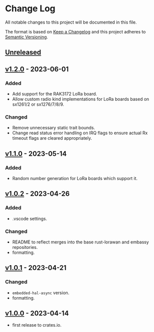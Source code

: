 # Change Log

All notable changes to this project will be documented in this file.

The format is based on [Keep a Changelog](http://keepachangelog.com/)
and this project adheres to [Semantic Versioning](http://semver.org/).

## [Unreleased]

## [v1.2.0] - 2023-06-01

### Added
- Add support for the RAK3172 LoRa board.
- Allow custom radio kind implementations for LoRa boards based on sx1261/2 or sx1276/7/8/9.

### Changed
- Remove unnecessary static trait bounds.
- Change read status error handling on IRQ flags to ensure actual Rx timeout flags are cleared appropriately.


## [v1.1.0] - 2023-05-14

### Added
- Random number generation for LoRa boards which support it.

## [v1.0.2] - 2023-04-26

### Added
- .vscode settings.

### Changed
- README to reflect merges into the base rust-lorawan and embassy repositories.
- formatting.

## [v1.0.1] - 2023-04-21

### Changed
- `embedded-hal-async` version.
- formatting.

## [v1.0.0] - 2023-04-14

- first release to crates.io.


[Unreleased]: https://github.com/embassy-rs/lora-phy/compare/v1.2.0...HEAD
[v1.2.0]: https://github.com/embassy-rs/lora-phy/compare/v1.1.0...v1.2.0
[v1.1.0]: https://github.com/embassy-rs/lora-phy/compare/v1.0.2...v1.1.0
[v1.0.2]: https://github.com/embassy-rs/lora-phy/compare/v1.0.1...v1.0.2
[v1.0.1]: https://github.com/embassy-rs/lora-phy/compare/v1.0.0...v1.0.1
[v1.0.0]: https://github.com/embassy-rs/lora-phy/tree/v1.0.0
